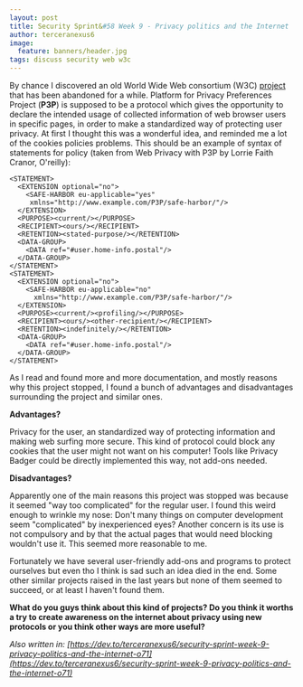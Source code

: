 ```yaml
---
layout: post
title: Security Sprint&#58 Week 9 - Privacy politics and the Internet
author: terceranexus6
image:
  feature: banners/header.jpg
tags: discuss security web w3c
---
```


By chance I discovered an old World Wide Web consortium (W3C) [project](https://www.w3.org/TR/P3P11/) that has been abandoned for a while. Platform for Privacy Preferences Project (**P3P**) is supposed to be a protocol which gives the opportunity to declare the intended usage of collected information of web browser users in specific pages, in order to make a standardized way of protecting user privacy. At first I thought this was a wonderful idea, and reminded me a lot of the cookies policies problems. This should be an example of syntax of statements for policy (taken from Web Privacy with P3P by Lorrie Faith Cranor, O'reilly):

```
<STATEMENT>
  <EXTENSION optional="no">
    <SAFE-HARBOR eu-applicable="yes"
     xmlns="http://www.example.com/P3P/safe-harbor/"/>
  </EXTENSION>
  <PURPOSE><current/></PURPOSE>
  <RECIPIENT><ours/></RECIPIENT>
  <RETENTION><stated-purpose/></RETENTION>
  <DATA-GROUP>
    <DATA ref="#user.home-info.postal"/>
  </DATA-GROUP>
</STATEMENT>
<STATEMENT>
  <EXTENSION optional="no">
    <SAFE-HARBOR eu-applicable="no"
      xmlns="http://www.example.com/P3P/safe-harbor/"/>
  </EXTENSION>
  <PURPOSE><current/><profiling/></PURPOSE>
  <RECIPIENT><ours/><other-recipient/></RECIPIENT>
  <RETENTION><indefinitely/></RETENTION>
  <DATA-GROUP>
    <DATA ref="#user.home-info.postal"/>
  </DATA-GROUP>
</STATEMENT>
```

As I read and found more and more documentation, and mostly reasons why this project stopped, I found a bunch of advantages and disadvantages surrounding the project and similar ones.

**Advantages?**

Privacy for the user, an standardized way of protecting information and making web surfing more secure. This kind of protocol could block any cookies that the user might not want on his computer! Tools like Privacy Badger could be directly implemented this way, not add-ons needed.

**Disadvantages?**

Apparently one of the main reasons this project was stopped was because it seemed "way too complicated" for the regular user. I found this weird enough to wrinkle my nose: Don't many things on computer development seem "complicated" by inexperienced eyes? Another concern is its use is not compulsory and by that the actual pages that would need blocking wouldn't use it. This seemed more reasonable to me.

Fortunately we have several user-friendly add-ons and programs to protect ourselves but even tho I think is sad such an idea died in the end. Some other similar projects raised in the last years but none of them seemed to succeed, or at least I haven't found them.

**What do you guys think about this kind of projects? Do you think it worths a try to create awareness on the internet about privacy using new protocols or you think other ways are more useful?**

*Also written in: [https://dev.to/terceranexus6/security-sprint-week-9-privacy-politics-and-the-internet-o71](https://dev.to/terceranexus6/security-sprint-week-9-privacy-politics-and-the-internet-o71)*
